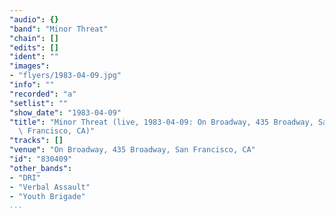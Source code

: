 ```yaml
---
"audio": {}
"band": "Minor Threat"
"chain": []
"edits": []
"ident": ""
"images":
- "flyers/1983-04-09.jpg"
"info": ""
"recorded": "a"
"setlist": ""
"show_date": "1983-04-09"
"title": "Minor Threat (live, 1983-04-09: On Broadway, 435 Broadway, San\
  \ Francisco, CA)"
"tracks": []
"venue": "On Broadway, 435 Broadway, San Francisco, CA"
"id": "830409"
"other_bands":
- "DRI"
- "Verbal Assault"
- "Youth Brigade"
...
```

